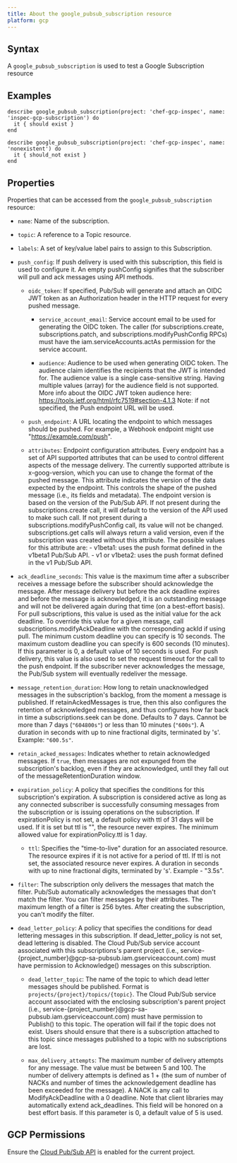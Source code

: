 ```yaml
---
title: About the google_pubsub_subscription resource
platform: gcp
---
```


## Syntax
A `google_pubsub_subscription` is used to test a Google Subscription resource

## Examples
```
describe google_pubsub_subscription(project: 'chef-gcp-inspec', name: 'inspec-gcp-subscription') do
  it { should exist }
end

describe google_pubsub_subscription(project: 'chef-gcp-inspec', name: 'nonexistent') do
  it { should_not exist }
end
```

## Properties
Properties that can be accessed from the `google_pubsub_subscription` resource:


  * `name`: Name of the subscription.

  * `topic`: A reference to a Topic resource.

  * `labels`: A set of key/value label pairs to assign to this Subscription.

  * `push_config`: If push delivery is used with this subscription, this field is used to configure it. An empty pushConfig signifies that the subscriber will pull and ack messages using API methods.

    * `oidc_token`: If specified, Pub/Sub will generate and attach an OIDC JWT token as an Authorization header in the HTTP request for every pushed message.

      * `service_account_email`: Service account email to be used for generating the OIDC token. The caller (for subscriptions.create, subscriptions.patch, and subscriptions.modifyPushConfig RPCs) must have the iam.serviceAccounts.actAs permission for the service account.

      * `audience`: Audience to be used when generating OIDC token. The audience claim identifies the recipients that the JWT is intended for. The audience value is a single case-sensitive string. Having multiple values (array) for the audience field is not supported. More info about the OIDC JWT token audience here: https://tools.ietf.org/html/rfc7519#section-4.1.3 Note: if not specified, the Push endpoint URL will be used.

    * `push_endpoint`: A URL locating the endpoint to which messages should be pushed. For example, a Webhook endpoint might use "https://example.com/push".

    * `attributes`: Endpoint configuration attributes.  Every endpoint has a set of API supported attributes that can be used to control different aspects of the message delivery.  The currently supported attribute is x-goog-version, which you can use to change the format of the pushed message. This attribute indicates the version of the data expected by the endpoint. This controls the shape of the pushed message (i.e., its fields and metadata). The endpoint version is based on the version of the Pub/Sub API.  If not present during the subscriptions.create call, it will default to the version of the API used to make such call. If not present during a subscriptions.modifyPushConfig call, its value will not be changed. subscriptions.get calls will always return a valid version, even if the subscription was created without this attribute.  The possible values for this attribute are:  - v1beta1: uses the push format defined in the v1beta1 Pub/Sub API. - v1 or v1beta2: uses the push format defined in the v1 Pub/Sub API.

  * `ack_deadline_seconds`: This value is the maximum time after a subscriber receives a message before the subscriber should acknowledge the message. After message delivery but before the ack deadline expires and before the message is acknowledged, it is an outstanding message and will not be delivered again during that time (on a best-effort basis).  For pull subscriptions, this value is used as the initial value for the ack deadline. To override this value for a given message, call subscriptions.modifyAckDeadline with the corresponding ackId if using pull. The minimum custom deadline you can specify is 10 seconds. The maximum custom deadline you can specify is 600 seconds (10 minutes). If this parameter is 0, a default value of 10 seconds is used.  For push delivery, this value is also used to set the request timeout for the call to the push endpoint.  If the subscriber never acknowledges the message, the Pub/Sub system will eventually redeliver the message.

  * `message_retention_duration`: How long to retain unacknowledged messages in the subscription's backlog, from the moment a message is published. If retainAckedMessages is true, then this also configures the retention of acknowledged messages, and thus configures how far back in time a subscriptions.seek can be done. Defaults to 7 days. Cannot be more than 7 days (`"604800s"`) or less than 10 minutes (`"600s"`).  A duration in seconds with up to nine fractional digits, terminated by 's'. Example: `"600.5s"`.

  * `retain_acked_messages`: Indicates whether to retain acknowledged messages. If `true`, then messages are not expunged from the subscription's backlog, even if they are acknowledged, until they fall out of the messageRetentionDuration window.

  * `expiration_policy`: A policy that specifies the conditions for this subscription's expiration. A subscription is considered active as long as any connected subscriber is successfully consuming messages from the subscription or is issuing operations on the subscription. If expirationPolicy is not set, a default policy with ttl of 31 days will be used.  If it is set but ttl is "", the resource never expires.  The minimum allowed value for expirationPolicy.ttl is 1 day.

    * `ttl`: Specifies the "time-to-live" duration for an associated resource. The resource expires if it is not active for a period of ttl. If ttl is not set, the associated resource never expires. A duration in seconds with up to nine fractional digits, terminated by 's'. Example - "3.5s".

  * `filter`: The subscription only delivers the messages that match the filter.  Pub/Sub automatically acknowledges the messages that don't match the filter. You can filter messages by their attributes. The maximum length of a filter is 256 bytes. After creating the subscription,  you can't modify the filter.

  * `dead_letter_policy`: A policy that specifies the conditions for dead lettering messages in this subscription. If dead_letter_policy is not set, dead lettering is disabled.  The Cloud Pub/Sub service account associated with this subscriptions's parent project (i.e., service-{project_number}@gcp-sa-pubsub.iam.gserviceaccount.com) must have permission to Acknowledge() messages on this subscription.

    * `dead_letter_topic`: The name of the topic to which dead letter messages should be published. Format is `projects/{project}/topics/{topic}`.  The Cloud Pub/Sub service account associated with the enclosing subscription's parent project (i.e.,  service-{project_number}@gcp-sa-pubsub.iam.gserviceaccount.com) must have permission to Publish() to this topic.  The operation will fail if the topic does not exist. Users should ensure that there is a subscription attached to this topic since messages published to a topic with no subscriptions are lost.

    * `max_delivery_attempts`: The maximum number of delivery attempts for any message. The value must be between 5 and 100.  The number of delivery attempts is defined as 1 + (the sum of number of  NACKs and number of times the acknowledgement deadline has been exceeded for the message).  A NACK is any call to ModifyAckDeadline with a 0 deadline. Note that client libraries may automatically extend ack_deadlines.  This field will be honored on a best effort basis.  If this parameter is 0, a default value of 5 is used.


## GCP Permissions

Ensure the [Cloud Pub/Sub API](https://console.cloud.google.com/apis/library/pubsub.googleapis.com/) is enabled for the current project.

